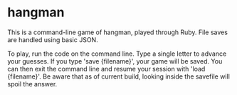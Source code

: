 # hangman
This is a command-line game of hangman, played through Ruby. File saves are handled using basic JSON.

To play, run the code on the command line. Type a single letter to advance your guesses.
If you type 'save {filename}', your game will be saved. You can then exit the command line and resume your session with 'load {filename}'. Be aware that as of current build, looking inside the savefile will spoil the answer.